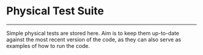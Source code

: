 # Physical Test Suite
--------------------------------------------------

Simple physical tests are stored here. Aim is to keep them up-to-date against
the most recent version of the code, as they can also serve as examples of how 
to run the code.















